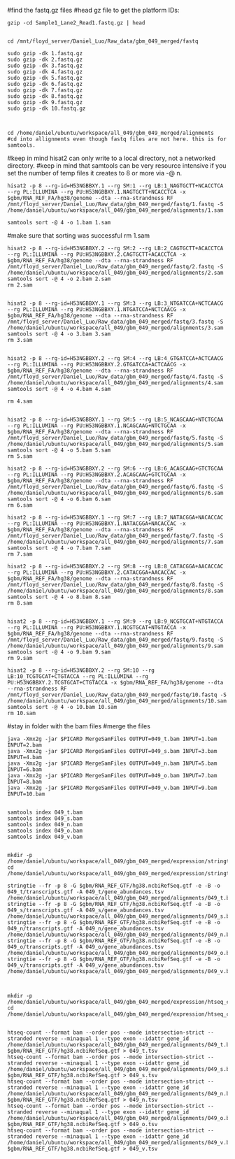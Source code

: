 #find the fastq.gz files
#head gz file to get the platform IDs: 

	gzip -cd Sample1_Lane2_Read1.fastq.gz | head


	cd /mnt/floyd_server/Daniel_Luo/Raw_data/gbm_049_merged/fastq

	sudo gzip -dk 1.fastq.gz
	sudo gzip -dk 2.fastq.gz
	sudo gzip -dk 3.fastq.gz
	sudo gzip -dk 4.fastq.gz
	sudo gzip -dk 5.fastq.gz
	sudo gzip -dk 6.fastq.gz
	sudo gzip -dk 7.fastq.gz
	sudo gzip -dk 8.fastq.gz
	sudo gzip -dk 9.fastq.gz
	sudo gzip -dk 10.fastq.gz



	cd /home/daniel/ubuntu/workspace/all_049/gbm_049_merged/alignments   #cd into allignments even though fastq files are not here. this is for samtools. 


#keep in mind hisat2 can only write to a local directory, not a networked directory. 
#keep in mind that samtools can be very resource intensive if you set the number of temp files it creates to 8 or more via -@ n.


	hisat2 -p 8 --rg-id=H53NGBBXY.1 --rg SM:1 --rg LB:1_NAGTGCTT+NCACCTCA --rg PL:ILLUMINA --rg PU:H53NGBBXY.1.NAGTGCTT+NCACCTCA -x $gbm/RNA_REF_FA/hg38/genome --dta --rna-strandness RF /mnt/floyd_server/Daniel_Luo/Raw_data/gbm_049_merged/fastq/1.fastq -S /home/daniel/ubuntu/workspace/all_049/gbm_049_merged/alignments/1.sam

	samtools sort -@ 4 -o 1.bam 1.sam

#make sure that sorting was successful
	rm 1.sam


	hisat2 -p 8 --rg-id=H53NGBBXY.2 --rg SM:2 --rg LB:2_CAGTGCTT+ACACCTCA --rg PL:ILLUMINA --rg PU:H53NGBBXY.2.CAGTGCTT+ACACCTCA -x $gbm/RNA_REF_FA/hg38/genome --dta --rna-strandness RF /mnt/floyd_server/Daniel_Luo/Raw_data/gbm_049_merged/fastq/2.fastq -S /home/daniel/ubuntu/workspace/all_049/gbm_049_merged/alignments/2.sam
	samtools sort -@ 4 -o 2.bam 2.sam
	rm 2.sam


	hisat2 -p 8 --rg-id=H53NGBBXY.1 --rg SM:3 --rg LB:3_NTGATCCA+NCTCAACG --rg PL:ILLUMINA --rg PU:H53NGBBXY.1.NTGATCCA+NCTCAACG -x $gbm/RNA_REF_FA/hg38/genome --dta --rna-strandness RF /mnt/floyd_server/Daniel_Luo/Raw_data/gbm_049_merged/fastq/3.fastq -S /home/daniel/ubuntu/workspace/all_049/gbm_049_merged/alignments/3.sam
	samtools sort -@ 4 -o 3.bam 3.sam
	rm 3.sam


	hisat2 -p 8 --rg-id=H53NGBBXY.2 --rg SM:4 --rg LB:4_GTGATCCA+ACTCAACG --rg PL:ILLUMINA --rg PU:H53NGBBXY.2.GTGATCCA+ACTCAACG -x $gbm/RNA_REF_FA/hg38/genome --dta --rna-strandness RF /mnt/floyd_server/Daniel_Luo/Raw_data/gbm_049_merged/fastq/4.fastq -S /home/daniel/ubuntu/workspace/all_049/gbm_049_merged/alignments/4.sam
	samtools sort -@ 4 -o 4.bam 4.sam

	rm 4.sam


	hisat2 -p 8 --rg-id=H53NGBBXY.1 --rg SM:5 --rg LB:5_NCAGCAAG+NTCTGCAA --rg PL:ILLUMINA --rg PU:H53NGBBXY.1.NCAGCAAG+NTCTGCAA -x $gbm/RNA_REF_FA/hg38/genome --dta --rna-strandness RF /mnt/floyd_server/Daniel_Luo/Raw_data/gbm_049_merged/fastq/5.fastq -S /home/daniel/ubuntu/workspace/all_049/gbm_049_merged/alignments/5.sam
	samtools sort -@ 4 -o 5.bam 5.sam
	rm 5.sam

	hisat2 -p 8 --rg-id=H53NGBBXY.2 --rg SM:6 --rg LB:6_ACAGCAAG+GTCTGCAA --rg PL:ILLUMINA --rg PU:H53NGBBXY.2.ACAGCAAG+GTCTGCAA -x $gbm/RNA_REF_FA/hg38/genome --dta --rna-strandness RF /mnt/floyd_server/Daniel_Luo/Raw_data/gbm_049_merged/fastq/6.fastq -S /home/daniel/ubuntu/workspace/all_049/gbm_049_merged/alignments/6.sam
	samtools sort -@ 4 -o 6.bam 6.sam
	rm 6.sam

	hisat2 -p 8 --rg-id=H53NGBBXY.1 --rg SM:7 --rg LB:7_NATACGGA+NACACCAC --rg PL:ILLUMINA --rg PU:H53NGBBXY.1.NATACGGA+NACACCAC -x $gbm/RNA_REF_FA/hg38/genome --dta --rna-strandness RF /mnt/floyd_server/Daniel_Luo/Raw_data/gbm_049_merged/fastq/7.fastq -S /home/daniel/ubuntu/workspace/all_049/gbm_049_merged/alignments/7.sam
	samtools sort -@ 4 -o 7.bam 7.sam
	rm 7.sam

	hisat2 -p 8 --rg-id=H53NGBBXY.2 --rg SM:8 --rg LB:8_CATACGGA+AACACCAC --rg PL:ILLUMINA --rg PU:H53NGBBXY.2.CATACGGA+AACACCAC -x $gbm/RNA_REF_FA/hg38/genome --dta --rna-strandness RF /mnt/floyd_server/Daniel_Luo/Raw_data/gbm_049_merged/fastq/8.fastq -S /home/daniel/ubuntu/workspace/all_049/gbm_049_merged/alignments/8.sam
	samtools sort -@ 4 -o 8.bam 8.sam
	rm 8.sam


	hisat2 -p 8 --rg-id=H53NGBBXY.1 --rg SM:9 --rg LB:9_NCGTGCAT+NTGTACCA --rg PL:ILLUMINA --rg PU:H53NGBBXY.1.NCGTGCAT+NTGTACCA -x $gbm/RNA_REF_FA/hg38/genome --dta --rna-strandness RF /mnt/floyd_server/Daniel_Luo/Raw_data/gbm_049_merged/fastq/9.fastq -S /home/daniel/ubuntu/workspace/all_049/gbm_049_merged/alignments/9.sam
	samtools sort -@ 4 -o 9.bam 9.sam
	rm 9.sam

	hisat2 -p 8 --rg-id=H53NGBBXY.2 --rg SM:10 --rg LB:10_TCGTGCAT+CTGTACCA --rg PL:ILLUMINA --rg PU:H53NGBBXY.2.TCGTGCAT+CTGTACCA -x $gbm/RNA_REF_FA/hg38/genome --dta --rna-strandness RF /mnt/floyd_server/Daniel_Luo/Raw_data/gbm_049_merged/fastq/10.fastq -S /home/daniel/ubuntu/workspace/all_049/gbm_049_merged/alignments/10.sam
	samtools sort -@ 4 -o 10.bam 10.sam
	rm 10.sam



#stay in folder with the bam files
#merge the files

	java -Xmx2g -jar $PICARD MergeSamFiles OUTPUT=049_t.bam INPUT=1.bam INPUT=2.bam
	java -Xmx2g -jar $PICARD MergeSamFiles OUTPUT=049_s.bam INPUT=3.bam INPUT=4.bam
	java -Xmx2g -jar $PICARD MergeSamFiles OUTPUT=049_n.bam INPUT=5.bam INPUT=6.bam
	java -Xmx2g -jar $PICARD MergeSamFiles OUTPUT=049_o.bam INPUT=7.bam INPUT=8.bam
	java -Xmx2g -jar $PICARD MergeSamFiles OUTPUT=049_v.bam INPUT=9.bam INPUT=10.bam


	samtools index 049_t.bam
	samtools index 049_s.bam
	samtools index 049_n.bam
	samtools index 049_o.bam
	samtools index 049_v.bam


	mkdir -p /home/daniel/ubuntu/workspace/all_049/gbm_049_merged/expression/stringtie/ref_only/
	cd /home/daniel/ubuntu/workspace/all_049/gbm_049_merged/expression/stringtie/ref_only/

	stringtie --fr -p 8 -G $gbm/RNA_REF_GTF/hg38.ncbiRefSeq.gtf -e -B -o 049_t/transcripts.gtf -A 049_t/gene_abundances.tsv /home/daniel/ubuntu/workspace/all_049/gbm_049_merged/alignments/049_t.bam
	stringtie --fr -p 8 -G $gbm/RNA_REF_GTF/hg38.ncbiRefSeq.gtf -e -B -o 049_s/transcripts.gtf -A 049_s/gene_abundances.tsv /home/daniel/ubuntu/workspace/all_049/gbm_049_merged/alignments/049_s.bam
	stringtie --fr -p 8 -G $gbm/RNA_REF_GTF/hg38.ncbiRefSeq.gtf -e -B -o 049_n/transcripts.gtf -A 049_n/gene_abundances.tsv /home/daniel/ubuntu/workspace/all_049/gbm_049_merged/alignments/049_n.bam
	stringtie --fr -p 8 -G $gbm/RNA_REF_GTF/hg38.ncbiRefSeq.gtf -e -B -o 049_o/transcripts.gtf -A 049_o/gene_abundances.tsv /home/daniel/ubuntu/workspace/all_049/gbm_049_merged/alignments/049_o.bam
	stringtie --fr -p 8 -G $gbm/RNA_REF_GTF/hg38.ncbiRefSeq.gtf -e -B -o 049_v/transcripts.gtf -A 049_v/gene_abundances.tsv /home/daniel/ubuntu/workspace/all_049/gbm_049_merged/alignments/049_v.bam



	mkdir -p /home/daniel/ubuntu/workspace/all_049/gbm_049_merged/expression/htseq_counts
	cd /home/daniel/ubuntu/workspace/all_049/gbm_049_merged/expression/htseq_counts


	htseq-count --format bam --order pos --mode intersection-strict --stranded reverse --minaqual 1 --type exon --idattr gene_id /home/daniel/ubuntu/workspace/all_049/gbm_049_merged/alignments/049_t.bam $gbm/RNA_REF_GTF/hg38.ncbiRefSeq.gtf > 049_t.tsv
	htseq-count --format bam --order pos --mode intersection-strict --stranded reverse --minaqual 1 --type exon --idattr gene_id /home/daniel/ubuntu/workspace/all_049/gbm_049_merged/alignments/049_s.bam $gbm/RNA_REF_GTF/hg38.ncbiRefSeq.gtf > 049_s.tsv
	htseq-count --format bam --order pos --mode intersection-strict --stranded reverse --minaqual 1 --type exon --idattr gene_id /home/daniel/ubuntu/workspace/all_049/gbm_049_merged/alignments/049_n.bam $gbm/RNA_REF_GTF/hg38.ncbiRefSeq.gtf > 049_n.tsv
	htseq-count --format bam --order pos --mode intersection-strict --stranded reverse --minaqual 1 --type exon --idattr gene_id /home/daniel/ubuntu/workspace/all_049/gbm_049_merged/alignments/049_o.bam $gbm/RNA_REF_GTF/hg38.ncbiRefSeq.gtf > 049_o.tsv
	htseq-count --format bam --order pos --mode intersection-strict --stranded reverse --minaqual 1 --type exon --idattr gene_id /home/daniel/ubuntu/workspace/all_049/gbm_049_merged/alignments/049_v.bam $gbm/RNA_REF_GTF/hg38.ncbiRefSeq.gtf > 049_v.tsv






